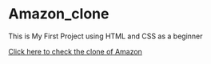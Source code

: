 # Amazon_clone
<p>This is My First Project using HTML and CSS as a beginner</p>
<a href="https://yashikavishwakarma.github.io/Amazon_clone/">Click here to check the clone of Amazon</a>
<br>

